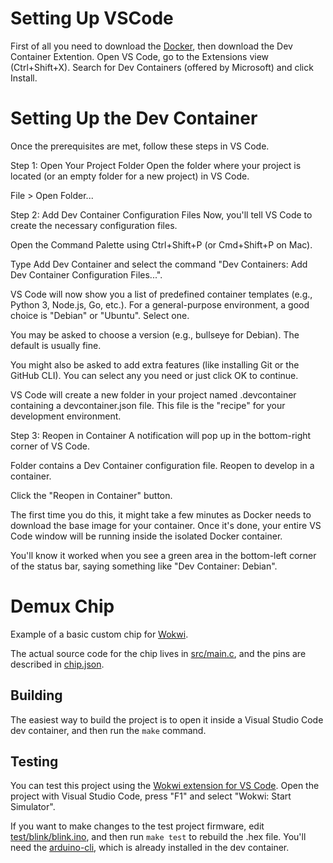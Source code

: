 # Setting Up VSCode
First of all you need to download the [Docker](https://docs.docker.com/desktop/setup/install/windows-install/), then download the Dev Container Extention. 
Open VS Code, go to the Extensions view (Ctrl+Shift+X).
Search for Dev Containers (offered by Microsoft) and click Install.

# Setting Up the Dev Container
Once the prerequisites are met, follow these steps in VS Code.

Step 1: Open Your Project Folder
Open the folder where your project is located (or an empty folder for a new project) in VS Code.

File > Open Folder...

Step 2: Add Dev Container Configuration Files
Now, you'll tell VS Code to create the necessary configuration files.

Open the Command Palette using Ctrl+Shift+P (or Cmd+Shift+P on Mac).

Type Add Dev Container and select the command "Dev Containers: Add Dev Container Configuration Files...".

VS Code will now show you a list of predefined container templates (e.g., Python 3, Node.js, Go, etc.). For a general-purpose environment, a good choice is "Debian" or "Ubuntu". Select one.

You may be asked to choose a version (e.g., bullseye for Debian). The default is usually fine.

You might also be asked to add extra features (like installing Git or the GitHub CLI). You can select any you need or just click OK to continue.

VS Code will create a new folder in your project named .devcontainer containing a devcontainer.json file. This file is the "recipe" for your development environment.

Step 3: Reopen in Container
A notification will pop up in the bottom-right corner of VS Code.

Folder contains a Dev Container configuration file. Reopen to develop in a container.

Click the "Reopen in Container" button.

The first time you do this, it might take a few minutes as Docker needs to download the base image for your container. Once it's done, your entire VS Code window will be running inside the isolated Docker container.

You'll know it worked when you see a green area in the bottom-left corner of the status bar, saying something like "Dev Container: Debian".

# Demux Chip

Example of a basic custom chip for [Wokwi](https://wokwi.com/).

The actual source code for the chip lives in [src/main.c](src/main.c), and the pins are described in [chip.json](chip.json).

## Building

The easiest way to build the project is to open it inside a Visual Studio Code dev container, and then run the `make` command.

## Testing

You can test this project using the [Wokwi extension for VS Code](https://marketplace.visualstudio.com/items?itemName=wokwi.wokwi-vscode). Open the project with Visual Studio Code, press "F1" and select "Wokwi: Start Simulator".

If you want to make changes to the test project firmware, edit [test/blink/blink.ino](test/blink/blink.ino), and then run `make test` to rebuild the .hex file. You'll need the [arduino-cli](https://arduino.github.io/arduino-cli/latest/installation/), which is already installed in the dev container.
